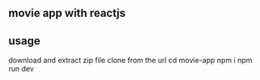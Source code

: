 ## movie app with reactjs

## usage
download and extract zip file clone from the url
cd movie-app
npm i
npm run dev
